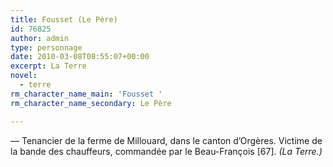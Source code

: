 ```yaml
---
title: Fousset (Le Père)
id: 76825
author: admin
type: personnage
date: 2010-03-08T08:55:07+00:00
excerpt: La Terre
novel:
  - terre
rm_character_name_main: 'Fousset '
rm_character_name_secondary: Le Père

---
```

— Tenancier de la ferme de Millouard, dans le canton d&rsquo;Orgères. Victime de la bande des chauffeurs, commandée par le Beau-François [67]. _(La Terre.)_
